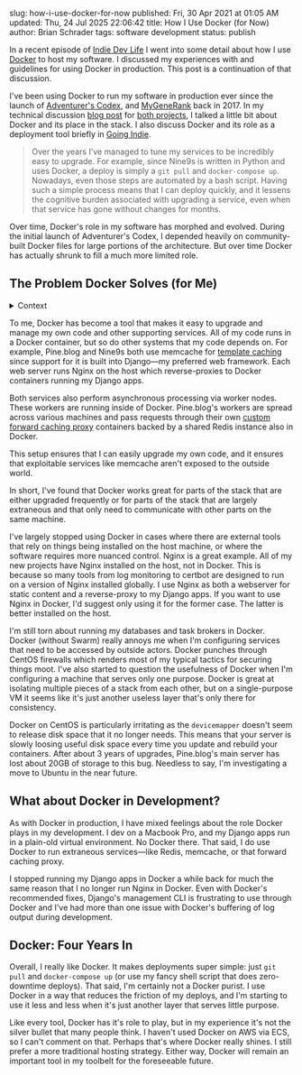 slug: how-i-use-docker-for-now
published: Fri, 30 Apr 2021 at 01:05 AM
updated: Thu, 24 Jul 2025 22:06:42 
title: How I Use Docker (for Now)
author: Brian Schrader
tags: software development
status: publish

In a recent episode of [Indie Dev Life][1] I went into some detail about how I use [Docker][0] to host my software. I discussed my experiences with and guidelines for using Docker in production. This post is a continuation of that discussion.

I've been using Docker to run my software in production ever since the launch of [Adventurer's Codex][3], and [MyGeneRank][2] back in 2017. In my technical discussion [blog post][4] for [both projects][5], I talked a little bit about Docker and its place in the stack. I also discuss Docker and its role as a deployment tool briefly in [Going Indie][6].

> Over the years I’ve managed to tune my services to be incredibly easy to upgrade. For example, since Nine9s is written in Python and uses Docker, a deploy is simply a `git pull` and `docker-compose up`. Nowadays, even those steps are automated by a bash script. Having such a simple process means that I can deploy quickly, and it lessens the cognitive burden associated with upgrading a service, even when that service has gone without changes for months.

Over time, Docker's role in my software has morphed and evolved. During the initial launch of Adventurer's Codex, I depended heavily on community-built Docker files for large portions of the architecture. But over time Docker has actually shrunk to fill a much more limited role.


## The Problem Docker Solves (for Me)

<details>
  <summary>Context</summary>
  <p>I use <a href="http://linode.com" title="Linode">Linode</a> for my server hosting, so I'm already operating within a VM, and depending on the software, I might have multiple virtual servers powering a given service. Docker simply provides isolation for processes on the same VM. I do not use Docker Swarm, and I've always just used the community edition of Docker.</p>
</details>

To me, Docker has become a tool that makes it easy to upgrade and manage my own code and other supporting services. All of my code runs in a Docker container, but so do other systems that my code depends on. For example, Pine.blog and Nine9s both use memcache for [template caching][8] since support for it is built into Django&mdash;my preferred web framework. Each web server runs Nginx on the host which reverse-proxies to Docker containers running my Django apps.

Both services also perform asynchronous processing via worker nodes. These workers are running inside of Docker. Pine.blog's workers are spread across various machines and pass requests through their own [custom forward caching proxy][9] containers backed by a shared Redis instance also in Docker.

This setup ensures that I can easily upgrade my own code, and it ensures that exploitable services like memcache aren't exposed to the outside world.

In short, I've found that Docker works great for parts of the stack that are either upgraded frequently or for parts of the stack that are largely extraneous and that only need to communicate with other parts on the same machine.

I've largely stopped using Docker in cases where there are external tools that rely on things being installed on the host machine, or where the software requires more nuanced control. Nginx is a great example. All of my new projects have Nginx installed on the host, not in Docker. This is because so many tools from log monitoring to certbot are designed to run on a version of Nginx installed globally. I use Nginx as both a webserver for static content and a reverse-proxy to my Django apps. If you want to use Nginx in Docker, I'd suggest only using it for the former case. The latter is better installed on the host.

I'm still torn about running my databases and task brokers in Docker. Docker (without Swarm) really annoys me when I'm configuring services that need to be accessed by outside actors. Docker punches through CentOS firewalls which renders most of my typical tactics for securing things moot. I've also started to question the usefulness of Docker when I'm configuring a machine that serves only one purpose. Docker is great at isolating multiple pieces of a stack from each other, but on a single-purpose VM it seems like it's just another useless layer that's only there for consistency.

Docker on CentOS is particularly irritating as the `devicemapper` doesn't seem to release disk space that it no longer needs. This means that your server is slowly loosing useful disk space every time you update and rebuild your containers. After about 3 years of upgrades, Pine.blog's main server has lost about 20GB of storage to this bug. Needless to say, I'm investigating a move to Ubuntu in the near future.


## What about Docker in Development?

As with Docker in production, I have mixed feelings about the role Docker plays in my development. I dev on a Macbook Pro, and my Django apps run in a plain-old virtual environment. No Docker there. That said, I do use Docker to run extraneous services&mdash;like Redis, memcache, or that forward caching proxy.

I stopped running my Django apps in Docker a while back for much the same reason that I no longer run Nginx in Docker. Even with Docker's recommended fixes, Django's management CLI is frustrating to use through Docker and I've had more than one issue with Docker's buffering of log output during development.


## Docker: Four Years In

Overall, I really like Docker. It makes deployments super simple: just `git pull` and `docker-compose up` (or use my fancy shell script that does zero-downtime deploys). That said, I'm certainly not a Docker purist. I use Docker in a way that reduces the friction of my deploys, and I'm starting to use it less and less when it's just another layer that serves little purpose.

Like every tool, Docker has it's role to play, but in my experience it's not the silver bullet that many people think. I haven't used Docker on AWS via ECS, so I can't comment on that. Perhaps that's where Docker really shines. I still prefer a more traditional hosting strategy. Either way, Docker will remain an important tool in my toolbelt for the foreseeable future.

[0]: https://www.docker.com
[1]: https://indiedevlife.fm/archive/13-im-starting-to-regret-promising-things/
[2]: https://mygenerank.scripps.edu
[3]: https://adventurerscodex.com
[4]: /archive/adventurers-codex-the-stack/
[5]: /archive/mygenerank-behind-the-scenes-of-the-newest-researchkit-app/
[6]: https://goingindie.tech
[7]: http://linode.com
[8]: https://docs.djangoproject.com/en/3.2/topics/cache/
[9]: https://github.com/Sonictherocketman/johnny-cache
